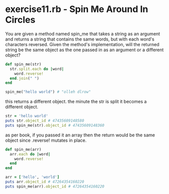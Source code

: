 # exercise11.rb - Spin Me Around In Circles

You are given a method named spin_me that takes a string as an argument and returns a string that contains the same words, but with each word's characters reversed. Given the method's implementation, will the returned string be the same object as the one passed in as an argument or a different object?

```ruby
def spin_me(str)
  str.split.each do |word|
    word.reverse!
  end.join(" ")
end

spin_me("hello world") # "olleh dlrow"
```

this returns a different object. the minute the str is split it becomes a different object.

```ruby
str = 'hello world'
puts str.object_id # 47435609148580
puts spin_me(str).object_id # 47435609148360
```

as per book, if you passed it an array then the return would be the same object since .reverse! mutates in place.

```ruby
def spin_me(arr)
  arr.each do |word|
    word.reverse!
  end
end

arr = ['hello', 'world']
puts arr.object_id # 47264354160220
puts spin_me(arr).object_id # 47264354160220
```
